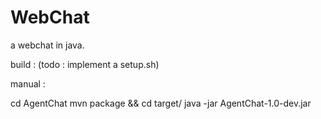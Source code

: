 # WebChat
a webchat in java.

build : (todo : implement a setup.sh) 

manual : 

cd AgentChat
mvn package && cd target/
java -jar AgentChat-1.0-dev.jar

